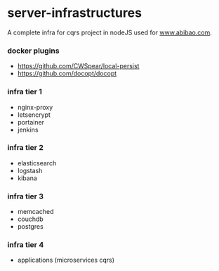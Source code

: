 # server-infrastructures

A complete infra for cqrs project in nodeJS used for www.abibao.com.

### docker plugins

- https://github.com/CWSpear/local-persist
- https://github.com/docopt/docopt

### infra tier 1

- nginx-proxy
- letsencrypt
- portainer
- jenkins

### infra tier 2

- elasticsearch
- logstash
- kibana

### infra tier 3

- memcached
- couchdb
- postgres

### infra tier 4

- applications (microservices cqrs)
